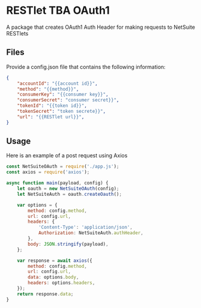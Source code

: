 # RESTlet TBA OAuth1

A package that creates OAuth1 Auth Header for making requests to NetSuite RESTlets

## Files

Provide a config.json file that contains the following information:

```json
{
    "accountId": "{{account id}}",
    "method": "{{method}}",
    "consumerKey": "{{consumer key}}",
    "consumerSecret": "consumer secret}}",
    "tokenId": "{{token id}}",
    "tokenSecret": "token secrete}}",
    "url": "{{RESTlet url}}",
}
```

## Usage

Here is an example of a post request using Axios

```js
const NetSuiteOAuth = require('./app.js');
const axios = require('axios');

async function main(payload, config) {
    let oauth = new NetSuiteOAuth(config);
    let NetSuiteAuth = oauth.createOauth();

    var options = {
        method: config.method,
        url: config.url,
        headers: {
            'Content-Type': 'application/json',
            Authorization: NetSuiteAuth.authHeader,
        },
        body: JSON.stringify(payload),
    };

    var response = await axios({
        method: config.method,
        url: config.url,
        data: options.body,
        headers: options.headers,
    });
    return response.data;
}
```
